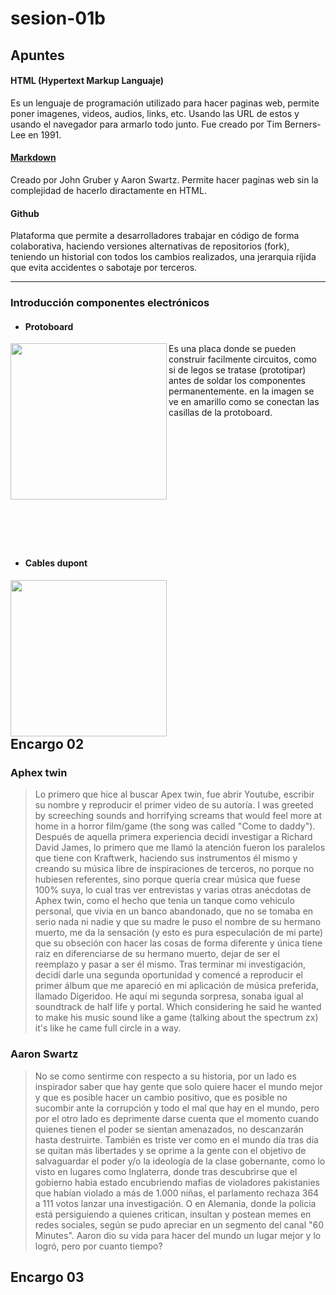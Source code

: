 # sesion-01b

## Apuntes

#### HTML (Hypertext Markup Languaje)
Es un lenguaje de programación utilizado para hacer paginas web, permite poner imagenes, videos, audios, links, etc. Usando las URL de estos y usando el navegador para armarlo todo junto. Fue creado por Tim Berners-Lee en 1991.

#### [Markdown](https://youtu.be/_PPWWRV6gbA?si=GPtY7Q4p4yIaAxX3)
Creado por John Gruber y Aaron Swartz. Permite hacer paginas web sin la complejidad de hacerlo diractamente en HTML.

#### Github
Plataforma que permite a desarrolladores trabajar en código de forma colaborativa, haciendo versiones alternativas de repositorios (fork), teniendo un historial con todos los cambios realizados, una jerarquia ríjida que evita accidentes o sabotaje por terceros.

___

### Introducción componentes electrónicos
* #### Protoboard
<img align="left" src="https://github.com/FranUDP/dis8644-2025-1/blob/76995fdc008b9e73b547b12ea980b1d7464a84f9/25-FranUDP/sesion-01b/protoboard.jpg" width=250> Es una placa donde se pueden construir facilmente circuitos, como si de legos se tratase (prototipar) antes de soldar los componentes permanentemente. en la imagen se ve en amarillo como se conectan las casillas de la protoboard.
<br/>
<br/>
<br/>
<br/>
<br/>
<br/>
<br/>
<br/>
<br/>
<br/>
<br/>
<br/>
<br/>
* #### Cables dupont
<img align="left" src="https://th.bing.com/th/id/OIP.C0Dkwfs0NJ08mkYUYNdPFAHaHa?rs=1&pid=ImgDetMain" width=250>
<br/>
<br/>
<br/>
<br/>
<br/>
<br/>
<br/>
<br/>
<br/>
<br/>
<br/>
<br/>
<br/>

## Encargo 02

### Aphex twin
>
>Lo primero que hice al buscar Apex twin, fue abrir Youtube, escribir su nombre y reproducir el primer video de su autoría. I was greeted by screeching sounds and horrifying screams that would feel more at home in a horror film/game (the song was called "Come to daddy"). Después de aquella primera experiencia decidí investigar a Richard David James, lo primero que me llamó la atención fueron los paralelos que tiene con Kraftwerk, haciendo sus instrumentos él mismo y creando su música libre de inspiraciones de terceros, no porque no hubiesen referentes, sino porque quería crear música que fuese 100% suya, lo cual tras ver entrevistas y varias otras anécdotas de Aphex twin, como el hecho que tenia un tanque como vehiculo personal, que vivia en un banco abandonado, que no se tomaba en serio nada ni nadie y que su madre le puso el nombre de su hermano muerto, me da la sensación (y esto es pura especulación de mi parte) que su obseción con hacer las cosas de forma diferente y única tiene raiz en diferenciarse de su hermano muerto, dejar de ser el reemplazo y pasar a ser él mismo.
>Tras terminar mi investigación, decidí darle una segunda oportunidad y comencé a reproducir el primer álbum que me apareció en mi aplicación de música preferida, llamado Digeridoo. He aquí mi segunda sorpresa, sonaba igual al soundtrack de half life y portal. Which considering he said he wanted to make his music sound like a game (talking about the spectrum zx) it's like he came full circle in a way.

### Aaron Swartz
>
>No se como sentirme con respecto a su historia, por un lado es inspirador saber que hay gente que solo quiere hacer el mundo mejor y que es posible hacer un cambio positivo, que es posible no sucombir ante la corrupción y todo el mal que hay en el mundo, pero por el otro lado es deprimente darse cuenta que el momento cuando quienes tienen el poder se sientan amenazados, no descanzarán hasta destruirte.
>También es triste ver como en el mundo día tras día se quitan más libertades y se oprime a la gente con el objetivo de salvaguardar el poder y/o la ideología de la clase gobernante, como lo visto en lugares como Inglaterra, donde tras descubrirse que el gobierno habia estado encubriendo mafias de violadores pakistanies que habían violado a más de 1.000 niñas, el parlamento rechaza 364 a 111 votos lanzar una investigación. O en Alemania, donde la policia está persiguiendo a quienes critican, insultan y postean memes en redes sociales, según se pudo apreciar en un segmento del canal "60 Minutes".
>Aaron dio su vida para hacer del mundo un lugar mejor y lo logró, pero por cuanto tiempo?

## Encargo 03
